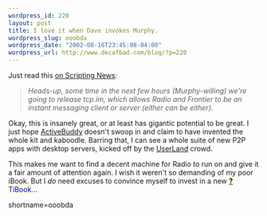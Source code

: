 ```yaml
--- 
wordpress_id: 220
layout: post
title: I love it when Dave invokes Murphy.
wordpress_slug: ooobda
wordpress_date: "2002-08-16T23:45:08-04:00"
wordpress_url: http://www.decafbad.com/blog/?p=220
---
```

<p>Just read this <a href="http://scriptingnews.userland.com/backissues/2002/08/16#When:4:37:18PM">on Scripting News</a>:<blockquote><i>Heads-up, some time in the next few hours (Murphy-willing) we're going to release tcp.im, which allows Radio and Frontier to be an instant messaging client or server (either can be either).</i></blockquote>Okay, this is insanely great, or at least has gigantic potential to be great.  I just hope <a href="http://www.instantmessagingplanet.com/public/article/0,,10817_1446781,00.html">ActiveBuddy</a> doesn't swoop in and claim to have invented the whole kit and kaboodle.  Barring that, I can see a whole suite of new P2P apps with desktop servers, kicked off by the <a href="http://www.decafbad.com/twiki/bin/view/Main/UserLand">UserLand</a> crowd.</p>
<p>This makes me want to find a decent machine for Radio to run on and give it a fair amount of attention again.  I wish it weren't so demanding of my poor iBook.   But I <i>do</i> need excuses to convince myself to invest in a new <span style='background : #FFFFCE;'><a href="http://www.decafbad.com/twiki/bin/edit/Main/TiBook?topicparent=Main.FilterData"><b>?</b></a><font color="#0000FF">TiBook</font></span>...  </p>
<!--more-->
shortname=ooobda
